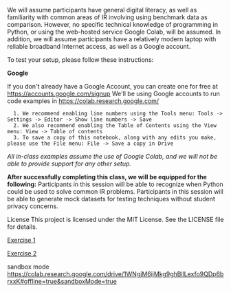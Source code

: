 We will assume participants have general digital literacy, as well as familiarity with common areas of IR involving using benchmark data as comparison. However, no specific technical knowledge of programming in Python, or using the web-hosted service Google Colab, will be assumed. In addition, we will assume participants have a relatively modern laptop with reliable broadband Internet access, as well as a Google account.


To test your setup, please follow these instructions:

**Google**

If you don't already have a Google Account, you can create one for free at https://accounts.google.com/signup
We'll be using Google accounts to run code examples in https://colab.research.google.com/

      1. We recommend enabling line numbers using the Tools menu: Tools -> Settings -> Editor -> Show line numbers -> Save
      2. We also recommend enabling the Table of Contents using the View menu: View -> Table of contents
      3. To save a copy of this notebook, along with any edits you make, please use the File menu: File -> Save a copy in Drive


_All in-class examples assume the use of Google Colab, and we will not be able to provide support for any other setup._

**After successfully completing this class, we will be equipped for the following:**
Participants in this session will be able to recognize when Python could be used to solve common IR problems. Participants in this session will be able to generate mock datasets for testing techniques without student privacy concerns.


License
This project is licensed under the MIT License. See the LICENSE file for details.


[Exercise 1](https://colab.research.google.com/drive/1AMVH_S_l00s7JfUDN0pXMcBjhHkiROX5#scrollTo=QHV7o0uFj-ty)

[Exercise 2](https://colab.research.google.com/drive/1PRrmxWdIjXkG6uxg2Zy41W8VDSrKcgi1#scrollTo=xRUzgGInqndj)

sandbox mode
https://colab.research.google.com/drive/1WNgjM6ijMkg9ghBllLexfo9QDp6brxxK#offline=true&sandboxMode=true
